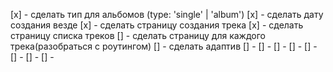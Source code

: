 [x] - сделать тип для альбомов (type: 'single' | 'album')
[x] - сделать дату создания везде
[x] - сделать страницу создания трека
[x] - сделать страницу списка треков
[] - сделать страницу для каждого трека(разобраться с роутингом)
[] - сделать адаптив
[] -
[] -
[] -
[] -
[] -
[] -
[] -
[] -